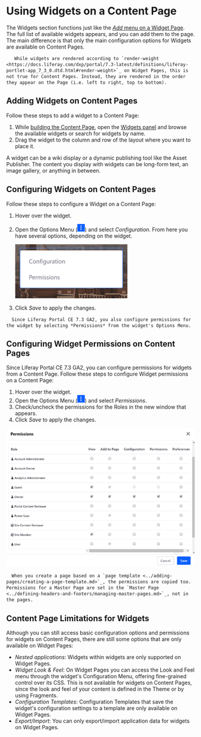 # Using Widgets on a Content Page

The Widgets section functions just like the [*Add* menu on a Widget Page](../using-widget-pages/adding-widgets-to-a-page.md). The full list of available widgets appears, and you can add them to the page. The main difference is that only the main configuration options for Widgets are available on Content Pages.

```note::
   While widgets are rendered according to `render-weight <https://docs.liferay.com/dxp/portal/7.3-latest/definitions/liferay-portlet-app_7_3_0.dtd.html#render-weight>`_ on Widget Pages, this is not true for Content Pages. Instead, they are rendered in the order they appear on the Page (i.e. left to right, top to bottom).
```

## Adding Widgets on Content Pages

Follow these steps to add a widget to a Content Page:

1. While [building the Content Page](./building-content-pages.md), open the [Widgets panel](./editing-content-pages.md#widgets) and browse the available widgets or search for widgets by name.
1. Drag the widget to the column and row of the layout where you want to place it.

A widget can be a wiki display or a dynamic publishing tool like the Asset Publisher. The content you display with widgets can be long-form text, an image gallery, or anything in between.

## Configuring Widgets on Content Pages

Follow these steps to configure a Widget on a Content Page:

1. Hover over the widget.
1. Open the Options Menu (![Options Menu](../../../images/icon-app-options.png)) and select *Configuration*. From here you have several options, depending on the widget.

    ![You can configure widgets on Content Pages through their Options Menu.](./using-widgets-on-a-content-page/images/01.png)

1. Click *Save* to apply the changes.

```note::
  Since Liferay Portal CE 7.3 GA2, you also configure permissions for the widget by selecting *Permissions* from the widget's Options Menu.
```

## Configuring Widget Permissions on Content Pages

Since Liferay Portal CE 7.3 GA2, you can configure permissions for widgets from a Content Page. Follow these steps to configure Widget permissions on a Content Page:

1. Hover over the widget.
1. Open the Options Menu (![Options Menu](../../../images/icon-app-options.png)) and select *Permissions*.
1. Check/uncheck the permissions for the Roles in the new window that appears.
1. Click *Save* to apply the changes.

![You can configure widget permissions on Content Pages through their Options Menu.](./using-widgets-on-a-content-page/images/02.png)

```note::
  When you create a page based on a `page template <../adding-pages/creating-a-page-template.md>`_, the permissions are copied too. Permissions for a Master Page are set in the `Master Page <../defining-headers-and-footers/managing-master-pages.md>`_, not in the pages.
```

## Content Page Limitations for Widgets

Although you can still access basic configuration options and permissions for widgets on Content Pages, there are still some options that are only available on Widget Pages:

* *Nested applications*: Widgets within widgets are only supported on Widget Pages.
* *Widget Look & Feel*: On Widget Pages you can access the Look and Feel menu through the  widget's Configuration Menu, offering fine-grained control over its CSS. This is not available for widgets on Content Pages, since the look and feel of your content is defined in the Theme or by using Fragments.
* *Configuration Templates*: Configuration Templates that save the widget's configuration settings to a template are only available on Widget Pages.
* *Export/Import*: You can only export/import application data for widgets on Widget Pages.
